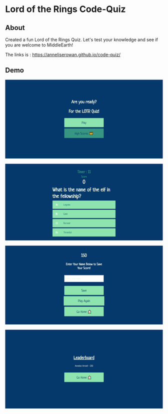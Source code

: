 # Lord of the Rings Code-Quiz

## About
Created a fun Lord of the Rings Quiz. Let's test your knowledge and see if you are welcome to MiddleEarth!

The links is : https://anneliserowan.github.io/code-quiz/


## Demo 

![](images/screencapture-anneliserowan-github-io-code-quiz-2021-04-21-12_14_43.png)

![](images/screencapture-127-0-0-1-5500-code-quiz-html-game-html-2021-04-24-12_04_55.png)

![](images/screencapture-anneliserowan-github-io-code-quiz-html-end-html-2021-04-21-12_15_17.png)

![](images/screencapture-anneliserowan-github-io-code-quiz-html-highscores-html-2021-04-21-12_46_45.png)

